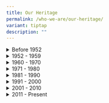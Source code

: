 ```yaml
---
title: Our Heritage
permalink: /who-we-are/our-heritage/
variant: tiptap
description: ""
---
```

<div data-type="detailGroup" class="isomer-accordion isomer-accordion-white">
<details class="isomer-details">
<summary>Before 1952</summary>
<div data-type="detailsContent" class="isomer-details-content">
<p></p>
<p></p>
<div class="isomer-image-wrapper">
<img style="width: 100%" height="auto" width="100%" alt="" src="/images/heritage-1871.jpg">
</div>
<p><em>Image Courtesy of National Archives of Singapore</em>
</p>
<p></p>
<p><strong>1871</strong>
</p>
<p>Corruption thrived in Singapore during the colonial period as it was perceived
that corrupt offenders were unlikely to be detected and punished. In 1871,
corruption was made illegal. However, nothing concrete was done.</p>
<hr>
<div class="isomer-image-wrapper">
<img style="width: 100%" height="auto" width="100%" alt="" src="/images/heritage-1937.jpg">
</div>
<p></p>
<p><strong>1937</strong>
</p>
<p></p>
<p>In December 1937, the first anti-corruption legislation was introduced
with the enactment of the Prevention of Corruption Ordinance (POCO). The
rationale for POCO was ‘the prevention of bribery and secret commissions
in public and private business’. However, the British colonial government
failed to curb corruption as POCO and the Anti-Corruption Branch (ACB)
under the Criminal Investigation Department (CID) were relatively ineffective.
The POCO specified only three instances of corrupt behaviour and was a
short document of 12 sections that were limited in scope. Moreover, corruption
under the POCO was a non-seizable offence. Limited powers of investigation
afforded by the POCO to investigation officers stifled their ability to
effectively tackle corruption.</p>
<hr>
<div class="isomer-image-wrapper">
<img style="width: 100%" height="auto" width="100%" alt="" src="/images/heritage-1946.jpg">
</div>
<p></p>
<p><strong>1946</strong>
</p>
<p></p>
<p>The Prevention of Corruption Ordinance (POCO) was revised in 1946, making
corrupt offences seizable, and giving police officers much wider powers
of arrest, search and investigation to combat corruption. Nonetheless,
the revised legislation could not make up for the fact that the Anti-Corruption
Branch (ACB) remained largely ineffective. The ACB’s responsibility to
combat corruption was hampered by its limited manpower. Moreover, the ACB
had to contend with other branches of the Criminal Investigation Department
(CID) for resources. The principal reason for ACB’s inadequacies was its
inability to curtail the prevalence of police corruption in colonial Singapore.</p>
<hr>
<div class="isomer-image-wrapper">
<img style="width: 100%" height="auto" width="100%" alt="" src="/images/heritage-1951.jpg">
</div>
<p></p>
<p><strong>1951</strong>
</p>
<p></p>
<p>In October 1951, a consignment of 1,800 pounds of opium worth $400,000
was hijacked at Punggol Beach and the robbers included three police detectives.
A special team headed by officers of the Anti-Corruption Branch (ACB) was
appointed to investigate the case. Although some senior police officers
were found to be involved in the hijacking, only one Assistant Superintendent
was dismissed and another officer was retired. Due to ACB’s inability to
garner sufficient evidence, the remaining officers were neither prosecuted
nor convicted. As a result, in April 1952, the government brought together
a Special Investigations Team comprising R Middleton-Smith, RB Corridon
from Special Branch, Assistant Superintendent of Police (ASP) BM Finch
from the Courts and later Acting ASP Ho Kah Soon, also from Special Branch,
to review the deficiencies in the ACB’s investigation of the opium heist.
<br>
</p>
</div>
</details>
<details class="isomer-details">
<summary>1952 - 1959</summary>
<div data-type="detailsContent" class="isomer-details-content">
<p></p>
<div class="isomer-image-wrapper">
<img style="width: 100%" height="auto" width="100%" alt="" src="/images/heritage-1952.jpg">
</div>
<p><em>Bels Collection, Image Courtesy of National Archives of Singapore</em>
</p>
<p></p>
<p><strong>1952</strong>
</p>
<p>The Anti-Corruption Branch’s (ACB) failure to curb corruption appalled
the colonial government and subsequently led to the ACB’s demise. The colonial
government decided to retain the Special Investigations Team, resulting
in the inception of the Corrupt Practices Investigation Bureau in September
1952 which came under the purview of the Attorney-General. Middleton-Smith
assumed the position of Director of CPIB and he reported directly to the
Colonial Secretary. The CPIB was a lean outfit of 13 officers as of October
1952, and its investigation officers were generally on short secondment
to the Bureau. Then, the Bureau was located at the second-level of the
Supreme Court Building at High Street. Middleton-Smith noted back then
that the Bureau’s location at the Supreme Court would be of ‘psychological
importance’ to the public, reinforcing the Bureau’s authority in the battle
against corruption. Unfortunately, the officers’ short secondment and limited
time and capacity to conduct thorough investigations undermined the effective
operations of CPIB. There was also a social stigma of investigating fellow
police officers. Thus, corruption, especially in its syndicated form amongst
law enforcement officers, continued to thrive in the colonial society.</p>
<hr>
<div class="isomer-image-wrapper">
<img style="width: 100%" height="auto" width="100%" alt="" src="/images/HR19980007231___IMG0021.jpg">
</div>
<p><em>Ministry of Information and the Arts Collection, Image Courtesy of National Archives of Singapore</em>
</p>
<p></p>
<p><strong>1959</strong>
</p>
<p></p>
<p>The turning point came in 1959 when Singapore attained internal self-government.
When founding Prime Minister Lee Kuan Yew led his People’s Action Party
(PAP) to take oath of office in June 1959, they wore the party uniforms
of white-on-white which symbolise the purity and the incorruptibility of
its members. The PAP-led government was committed to putting an end to
corrupt practices in Singapore. The government was set to toughen existing
legislation and to revamp CPIB into an agency devoted entirely to the investigation
of corrupt practices and preparation of evidence to be used for prosecution.
That year, the CPIB was transferred to the Ministry of Home Affairs.</p>
</div>
</details>
<details class="isomer-details">
<summary>1960 - 1970</summary>
<div data-type="detailsContent" class="isomer-details-content">
<p></p>
<p></p>
<div class="isomer-image-wrapper">
<img style="width: 100%" height="auto" width="100%" alt="" src="/images/heritage-1961.jpg">
</div>
<p></p>
<p><strong>1960</strong>
</p>
<p></p>
<p>CPIB was given its own office space in 1960, when it shifted to a 3-storey
building at Stamford Road. This building was sited right next to the former
National Library building and it remained CPIB's office for the next 24
years.</p>
<hr>
<p></p>
<div class="isomer-image-wrapper">
<img style="width: 100%" height="auto" width="100%" alt="" src="/images/heritage-1963.jpg">
</div>
<p></p>
<p><strong>1963</strong>
</p>
<p></p>
<p>In 1963, the Bureau was placed under the purview of the Prime Minister’s
Office, but was later transferred to the Attorney-General’s Chamber in
1965. The CPIB returned to the Prime Minister’s Office in 1969 and has
since remained under the PMO.</p>
<hr>
<div class="isomer-image-wrapper">
<img style="width: 100%" height="auto" width="100%" alt="" src="/images/heritage-1968.jpg">
</div>
<p></p>
<p><strong>1968</strong>
</p>
<p></p>
<p>Illegal gambling was ubiquitous in Singapore in the 1960s. Apart from
the problem of gambling, some law enforcement officers received bribes
in exchange for protection not just to gambling syndicates but also to
brothels, opium dens and traffickers. In a bid to bring these corrupt officers
to justice, the CPIB carried out a joint operation, known as Operation
Chap Ji Kee, with the Criminal Investigation Department. The term Chap
Ji Kee means ’12 units’ in Hokkien, and was a local lottery popular among
housewives. There were three main chap ji kee syndicates and CPIB had in
1968 targeted to first take down the biggest one, called Siu Poh Shanghai
Tai Tong. This operation remained as one of the major operations CPIB has
carried out to date, seeing a total of 67 police officers being implicated.</p>
</div>
</details>
<details class="isomer-details">
<summary>1971 - 1980</summary>
<div data-type="detailsContent" class="isomer-details-content">
<p></p>
<div class="isomer-image-wrapper">
<img style="width: 100%" height="auto" width="100%" alt="" src="/images/heritage-1975.jpg">
</div>
<p><em>Source: The Straits Times © Singapore Press Holdings Limited. Permission required for reproduction</em>
</p>
<p></p>
<p><strong>1975</strong>
</p>
<p></p>
<p>A shocking case rocked the nation. It involved a senior political figure,
the then-Minister of State for Environment, Wee Toon Boon. He was charged
with corruption involving a sum of over $800,000. Wee was convicted and
sentenced to four years and six months in jail. Upon appeal, the convictions
were upheld but the sentence was reduced to 18 months. Wee’s conviction
had much symbolic significance for the public; as it underscored the Government’s
political will in eradicating corruption and CPIB’s resolute in executing
this political will in an impartial manner.</p>
</div>
</details>
<details class="isomer-details">
<summary>1981 - 1990</summary>
<div data-type="detailsContent" class="isomer-details-content">
<p></p>
<div class="isomer-image-wrapper">
<img style="width: 100%" height="auto" width="100%" alt="" src="/images/heritage-1984.jpg">
</div>
<p></p>
<p><strong>1984</strong>
</p>
<p></p>
<p>On 6 August 1984, the Bureau moved to Hill Street. Despite the relatively
low headcount during this period, CPIB managed well because of rigorous
case management regimes that made officers work towards stretched performance
norms. Few significant changes were also introduced which helped improve
the Bureau’s operations.</p>
<hr>
<div class="isomer-image-wrapper">
<img style="width: 100%" height="auto" width="100%" alt="" src="/images/heritage-1986.jpg">
</div>
<p></p>
<p><strong>1986</strong>
</p>
<p></p>
<p>In late-1986, another shocking corruption case rocked the nation. This
time, it involved then-Minister for National Development, Teh Cheang Wan
where he was investigated for accepting bribes totalling $1 million from
two private companies for helping them retain and buy over a piece of state
land for private development. He committed suicide on 14 December 1986,
before he could be formally charged in court. Teh left behind a letter
addressed to then-Prime Minister Lee Kuan Yew expressing his remorse at
what had happened and his view that he should “accept full responsibility”
and “pay the highest price for his mistake”. Public interest in the case
was high as it involved a public figure of ministerial rank, and the public
was satisfied with CPIB’s impartiality. The CPIB’s formidable reputation
has been enhanced through its thorough and fearless investigations against
all corrupt offenders regardless of ranks and affiliations.</p>
<hr>
<div class="isomer-image-wrapper">
<img style="width: 100%" height="auto" width="100%" alt="" src="/images/heritage-1989.jpg">
</div>
<p></p>
<p><strong>1989</strong>
</p>
<p></p>
<p>A Complaints Evaluation Committee was set up in 1989 to evaluate complaints
of alleged corruption received by the Bureau and to decide on follow-up
actions. The committee is chaired by Director CPIB and comprises the Head
of the investigation units. In the same year, a new Act, the Corruption
(Confiscation of Benefits) Act was enacted. Under this legislation, the
Government could seize benefits derived through corrupt means, thus depriving
corrupt offenders of the proceeds of corruption. This Act was replaced
by the Corruption, Drug Trafficking and Other Serious Crimes, (Confiscation
of Benefits Act), Chapter 65(A) in 1999.</p>
</div>
</details>
<details class="isomer-details">
<summary>1991 - 2000</summary>
<div data-type="detailsContent" class="isomer-details-content">
<p></p>
<div class="isomer-image-wrapper">
<img style="width: 100%" height="auto" width="100%" alt="" src="/images/heritage-1994.jpg">
</div>
<p></p>
<p><strong>1994</strong>
</p>
<p></p>
<p>That year, the CPIB investigated another high-profile case that created
much conversation among the public. Then-Deputy Chief Executive (Operations)
of the Public Utilities Board (PUB) Choy Hon Tim was investigated for criminal
conspiracy and accepting bribes totalling around $13.85 million. He was
charged and sentenced to prison for 14 years. To date, the total amount
of bribes he had received remains the largest total amount of bribe monies
involved in Singapore’s history. The CPIB proved itself once again to the
people that no matter how influential or senior a person’s rank or position
may be, corrupt offenders would be investigated and punished accordingly.</p>
<hr>
<div class="isomer-image-wrapper">
<img style="width: 100%" height="auto" width="100%" alt="" src="/images/heritage-1995.jpg">
</div>
<p></p>
<p><strong>1995</strong>
</p>
<p></p>
<p>Polygraph Testing was also introduced as an investigative tool in 1995.
For instance, random polygraph testing (premised upon corruption-related
questions) is administered on soccer players as a deterrence against match-fixing.
From the late 1990s, Singapore began to attain international recognition
for its incorruptibility and cleanliness. Since 1995, the Transparency
International (TI) Corruption Perceptions Index has consistently ranked
the Republic within the top 10 least corrupt countries in the world, and
the least corrupt economic entity in Asia based on the Political &amp;
Economic Risk Consultancy (PERC) annual surveys.</p>
<hr>
<div class="isomer-image-wrapper">
<img style="width: 100%" height="auto" width="100%" alt="" src="/images/heritage-1997.jpg">
</div>
<p></p>
<p><strong>1997</strong>
</p>
<p></p>
<p>The Corrupt Practices Investigation Assistant (CPIA) scheme was instituted
in 1997 to replace the former scheme known as the Assistant Special Investigator
(ASI) scheme. This marks one important leap in the progress of the Bureau.
The Bureau has become self-sufficient in carrying out various field operations
as the CPIAs are trained to perform specialised tasks such as helping to
arrest and escort accused persons, and assisting in the seizure and examination
of documents. In the past, new officers of the Bureau depended on the courses
conducted by the Police Academy to train them on investigation skills,
defence tactics and weapon usage. From 1997, the Bureau conducted its own
basic training, customised to equip new officers with the basic survival
skills to handle investigation of corruption offences.</p>
<hr>
<div class="isomer-image-wrapper">
<img style="width: 100%" height="auto" width="100%" alt="" src="/images/heritage-1998.jpg">
</div>
<p></p>
<p><strong>1998</strong>
</p>
<p></p>
<p>On 9 March 1998, the CPIB shifted to the former Keppel Primary School
premises at Cantonment Road. The days at Cantonment Road saw the introduction
of the Bureau’s first Heritage Centre which was christened modestly as
the ‘CPIB Exhibition Room’.</p>
</div>
</details>
<details class="isomer-details">
<summary>2001 - 2010</summary>
<div data-type="detailsContent" class="isomer-details-content">
<p></p>
<div class="isomer-image-wrapper">
<img style="width: 100%" height="auto" width="100%" alt="" src="/images/heritage-2002.jpg">
</div>
<p></p>
<p><strong>2002</strong>
</p>
<p></p>
<p>The Bureau launched its current logo in 2002, the third revision since
the inception of the Bureau. The new revised logo takes on a modernised
design, featuring a cascade of squares as the letter ‘I’ in ‘CPIB’. The
use of the square is symbolic of fairness and equality and represents the
pervasive effects of CPIB’s anti-corruption action. A small globe, representing
the dot on top of the letter ‘I’ within the typography stands for the Bureau’s
vigilance and vision to be the world’s best anti-corruption agency.</p>
<hr>
<div class="isomer-image-wrapper">
<img style="width: 100%" height="auto" width="100%" alt="" src="/images/heritage-2004.jpg">
</div>
<p></p>
<p><strong>2004</strong>
</p>
<p></p>
<p>In 2004, the Bureau shifted to its present premises at Lengkok Bahru.
The new building housed an auditorium, a heritage centre and interview
rooms among others. In the same year, the Bureau formed its Computer Forensics
Unit to perform forensic examinations of computer-related evidence. The
Bureau's flag was also commissioned to strengthen the Bureau's identity
and cultivate a sense of pride and belonging.</p>
<hr>
<p></p>
<div class="isomer-image-wrapper">
<img style="width: 100%" height="auto" width="100%" alt="" src="/images/heritage-2005.jpg">
</div>
<p></p>
<p><strong>2005</strong>
</p>
<p></p>
<p>In a globalised world where corruption can be transnational in nature,
CPIB plays an active role in the international community’s fight against
corruption. The Bureau is an active member of the international anti-corruption
community and represents Singapore regularly at various international anti-corruption
platforms. For instance, Singapore signed the United Nations Convention
Against Corruption (UNCAC), which is an international legal instrument
against corruption regarded as the universal standard for anti-corruption
measures, on 11 November 2005 and ratified it on 6 November 2009. The Bureau
also establishes networks and partnerships with various countries to facilitate
cooperation amongst agencies in the anti-corruption arena.</p>
<hr>
<div class="isomer-image-wrapper">
<img style="width: 100%" height="auto" width="100%" alt="" src="/images/heritage-2009.jpg">
</div>
<p></p>
<p><strong>2009</strong>
</p>
<p></p>
<p>The CPIB had investigated cases involving illegal ‘industry practices’
which were wrongly perceived to be acceptable norms. In the gourmet world,
investigations revealed that renowned chefs accepted gratifications in
return for using products from preferred suppliers. In another case, car
workshops were found to have bribed vehicle inspectors to allow illegally
modified vehicles to pass inspections. These cases have served as reminders
to the public that such industry practices can be an offence and have fostered
a more vigilant citizenry subsequently.</p>
</div>
</details>
<details class="isomer-details">
<summary>2011 - Present</summary>
<div data-type="detailsContent" class="isomer-details-content">
<p></p>
<div class="isomer-image-wrapper">
<img style="width: 100%" height="auto" width="100%" alt="" src="/images/heritage-2012.jpg">
</div>
<p></p>
<p><strong>2012</strong>
</p>
<p></p>
<p>The CPIB held its 60th Anniversary Celebration at the Istana on 18 September
2012 to commemorate the founding of the Bureau. The event was graced by
Guest-of-Honour Prime Minister Mr Lee Hsien Loong, along with the late
Founding Prime Minister Mr Lee Kuan Yew, Emeritus Senior Minister Mr Goh
Chok Tong and former Directors of the CPIB. As part of the Bureau’s 60th
Anniversary efforts, CPIB’s coffee table book, titled <em>The Journey - 60 Years of Fighting Corruption in Singapore</em> was
launched. The book captures many of the Bureau’s successes and milestones,
as well as 18 note-worthy cases in its 60 years of graft-busting. Television
viewers also gained an exclusive insight into the work of CPIB when a first-ever
documentary on the Bureau <em>Corruption Crackdown – Inside the CPIB</em> was
broadcast on national television.</p>
<hr>
<div class="isomer-image-wrapper">
<img style="width: 100%" height="auto" width="100%" alt="" src="/images/HRCSC_Public_Service_Values_Conference_314.jpg">
</div>
<p><strong>2015</strong>
</p>
<p></p>
<p>On 9 January 2015, the CPIB organised its inaugural Commendation Ceremony
to recognise individuals who had exemplified integrity and rejected bribes.
The CPIB and the Civil Service College (CSC) also jointly organised the <em>Integrity in Action Public Service Values Conference</em> which
was held on 13 January. More than 600 public officers from across the Public
Service attended the half-day event which was graced by Guest-of-Honour,
Prime Minister Mr Lee Hsien Loong. He emphasised the importance of maintaining
zero tolerance towards corruption. That year, the CPIB released its inaugural
corruption statistics report which showed that the number of complaints
received by the CPIB and the cases registered for corruption were at its
lowest in 30 years.</p>
</div>
</details>
</div>
<p></p>
<p></p>